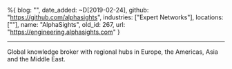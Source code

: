%{
  blog: "",
  date_added: ~D[2019-02-24],
  github: "https://github.com/alphasights",
  industries: ["Expert Networks"],
  locations: [""],
  name: "AlphaSights",
  old_id: 267,
  url: "https://engineering.alphasights.com"
}

---

Global knowledge broker with regional hubs in Europe, the Americas, Asia and the Middle East.
